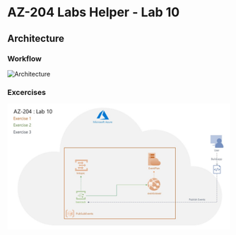 # AZ-204 Labs Helper - Lab 10

## Architecture
### Workflow
![Architecture](/images/labs/gif/lab10.gif)

### Excercises
![Exercises](/images/labs/jpg/lab10.jpg)
